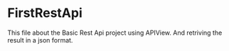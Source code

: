 # FirstRestApi

This file about the Basic Rest Api project using APIView. And retriving the result in a json format.
